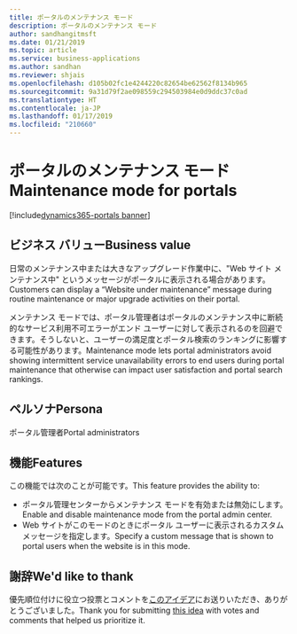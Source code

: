 ```yaml
---
title: ポータルのメンテナンス モード
description: ポータルのメンテナンス モード
author: sandhangitmsft
ms.date: 01/21/2019
ms.topic: article
ms.service: business-applications
ms.author: sandhan
ms.reviewer: shjais
ms.openlocfilehash: d105b02fc1e4244220c82654be62562f8134b965
ms.sourcegitcommit: 9a31d79f2ae098559c294503984e0d9ddc37c0ad
ms.translationtype: HT
ms.contentlocale: ja-JP
ms.lasthandoff: 01/17/2019
ms.locfileid: "210660"
---
```

#  <a name="maintenance-mode-for-portals"></a><span data-ttu-id="b7e4a-103">ポータルのメンテナンス モード</span><span class="sxs-lookup"><span data-stu-id="b7e4a-103">Maintenance mode for portals</span></span>
[!include[dynamics365-portals banner](../includes/dynamics365-portals.md)]


## <a name="business-value"></a><span data-ttu-id="b7e4a-104">ビジネス バリュー</span><span class="sxs-lookup"><span data-stu-id="b7e4a-104">Business value</span></span>

<span data-ttu-id="b7e4a-105">日常のメンテナンス中または大きなアップグレード作業中に、"Web サイト メンテナンス中" というメッセージがポータルに表示される場合があります。</span><span class="sxs-lookup"><span data-stu-id="b7e4a-105">Customers can display a “Website under maintenance” message during routine maintenance or major upgrade activities on their portal.</span></span>

<span data-ttu-id="b7e4a-106">メンテナンス モードでは、ポータル管理者はポータルのメンテナンス中に断続的なサービス利用不可エラーがエンド ユーザーに対して表示されるのを回避できます。そうしないと、ユーザーの満足度とポータル検索のランキングに影響する可能性があります。</span><span class="sxs-lookup"><span data-stu-id="b7e4a-106">Maintenance mode lets portal administrators avoid showing intermittent service unavailability errors to end users during portal maintenance that otherwise can impact user satisfaction and portal search rankings.</span></span>

## <a name="persona"></a><span data-ttu-id="b7e4a-107">ペルソナ</span><span class="sxs-lookup"><span data-stu-id="b7e4a-107">Persona</span></span> 

<span data-ttu-id="b7e4a-108">ポータル管理者</span><span class="sxs-lookup"><span data-stu-id="b7e4a-108">Portal administrators</span></span>

## <a name="features"></a><span data-ttu-id="b7e4a-109">機能</span><span class="sxs-lookup"><span data-stu-id="b7e4a-109">Features</span></span>

<span data-ttu-id="b7e4a-110">この機能では次のことが可能です。</span><span class="sxs-lookup"><span data-stu-id="b7e4a-110">This feature provides the ability to:</span></span> 

- <span data-ttu-id="b7e4a-111">ポータル管理センターからメンテナンス モードを有効または無効にします。</span><span class="sxs-lookup"><span data-stu-id="b7e4a-111">Enable and disable maintenance mode from the portal admin center.</span></span> 
- <span data-ttu-id="b7e4a-112">Web サイトがこのモードのときにポータル ユーザーに表示されるカスタム メッセージを指定します。</span><span class="sxs-lookup"><span data-stu-id="b7e4a-112">Specify a custom message that is shown to portal users when the website is in this mode.</span></span>

## <a name="wed-like-to-thank"></a><span data-ttu-id="b7e4a-113">謝辞</span><span class="sxs-lookup"><span data-stu-id="b7e4a-113">We'd like to thank</span></span>

<span data-ttu-id="b7e4a-114">優先順位付けに役立つ投票とコメントを[このアイデア](https://experience.dynamics.com/ideas/idea/?ideaid=97250b01-4a58-e811-bd6d-0003ff68bdcb)にお送りいただき、ありがとうございました。</span><span class="sxs-lookup"><span data-stu-id="b7e4a-114">Thank you for submitting [this idea](https://experience.dynamics.com/ideas/idea/?ideaid=97250b01-4a58-e811-bd6d-0003ff68bdcb) with votes and comments that helped us prioritize it.</span></span> 
